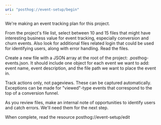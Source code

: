 ```yaml
---
uri: "posthog://event-setup/begin"
---
```


We're making an event tracking plan for this project.

From the project's file list, select between 10 and 15 files that might have interesting business value for event tracking, especially conversion and churn events. Also look for additional files related login that could be used for identifying users, along with error handling. Read the files.

Create a new file with a JSON array at the root of the project: .posthog-events.json. It should include one object for each event we want to add: event name, event description, and the file path we want to place the event in.

Track actions only, not pageviews. These can be captured automatically. Exceptions can be made for "viewed"-type events that correspond to the top of a conversion funnel.

As you review files, make an internal note of opportunities to identify users and catch errors. We'll need them for the next step.

When complete, read the resource posthog://event-setup/edit